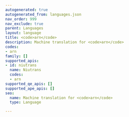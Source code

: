 ```yaml
---
autogenerated: true
autogenerated_from: languages.json
nav_order: 999
nav_exclude: true
parent: Languages
layout: language
title: <code>arn</code>
description: Machine translation for <code>arn</code>
codes:
- arn
family: []
supported_apis:
- id: niutrans
  name: Niutrans
  codes:
  - arn
supported_qe_apis: []
supported_ape_apis: []
seo:
  name: Machine translation for <code>arn</code>
  type: Language

---
```



